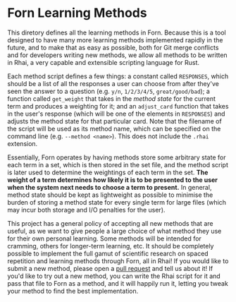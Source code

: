 # Forn Learning Methods

This diretory defines all the learning methods in Forn. Because this is a tool designed to have many more learning methods implemented rapidly in the future, and to make that as easy as possible, both for Git merge conflicts and for developers writing new methods, we allow all methods to be written in Rhai, a very capable and extensible scripting language for Rust.

Each method script defines a few things: a constant called `RESPONSES`, which should be a list of all the responses a user can choose from after they've seen the answer to a question (e.g. `y/n`, `1/2/3/4/5`, `great/good/bad`); a function called `get_weight` that takes in the *method state* for the current term and produces a weighting for it; and an `adjust_card` function that takes in the user's response (which will be one of the elements in `RESPONSES`) and adjusts the method state for that particular card. Note that the filename of the script will be used as its method name, which can be specified on the command line (e.g. `--method <name>`). This does not include the `.rhai` extension.

Essentially, Forn operates by having methods store some arbitrary state for each term in a set, which is then stored in the set file, and the method script is later used to determine the weightings of each term in the set. **The weight of a term determines how likely it is to be presented to the user when the system next needs to choose a term to present.** In general, method state should be kept as lightweight as possible to minimise the burden of storing a method state for every single term for large files (which may incur both storage and I/O penalties for the user).

This project has a general policy of accepting all new methods that are useful, as we want to give people a large choice of what method they use for their own personal learning. Some methods will be intended for cramming, others for longer-term learning, etc. It should be completely possible to implement the full gamut of scientific research on spaced repetition and learning methods through Forn, all in Rhai! If you would like to submit a new method, please open a [pull request](https://github.com/arctic-hen7/forn/pulls) and tell us about it! If you'd like to try out a new method, you can write the Rhai script for it and pass that file to Forn as a method, and it will happily run it, letting you tweak your method to find the best implementation.
